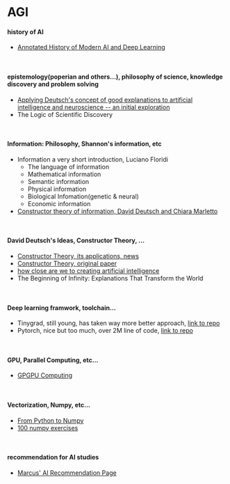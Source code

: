 # AGI

#### history of AI
- [Annotated History of Modern AI and Deep Learning](https://arxiv.org/abs/2212.11279)
<br/>

#### epistemology(poperian and others...), philosophy of science, knowledge discovery and problem solving
- [Applying Deutsch's concept of good explanations to artificial intelligence and neuroscience -- an initial exploration
](https://arxiv.org/abs/2012.09318)
- The Logic of Scientific Discovery
<br/>

#### Information: Philosophy, Shannon's information, etc
- Information a very short introduction, Luciano Floridi
  - The language of information
  - Mathematical information
  - Semantic information
  - Physical information
  - Biological Infomation(genetic & neural)
  - Economic information
- [Constructor theory of information, David Deutsch and Chiara Marletto](https://royalsocietypublishing.org/doi/pdf/10.1098/rspa.2014.0540)  
<br/>

#### David Deutsch's Ideas, Constructor Theory, ...
- [Constructor Theory, its applications, news](https://www.constructortheory.org/)
- [Constructor Theory, original paper](https://arxiv.org/abs/1210.7439)  
- [how close are we to creating artificial intelligence](https://aeon.co/essays/how-close-are-we-to-creating-artificial-intelligence)
- The Beginning of Infinity: Explanations That Transform the World
<br/>

#### Deep learning framwork, toolchain...
- Tinygrad, still young, has taken way more better approach, [link to repo](https://github.com/tinygrad/tinygrad)
- Pytorch, nice but too much, over 2M line of code, [link to repo](https://github.com/pytorch/pytorch)
<br/>

#### GPU, Parallel Computing, etc...
- [GPGPU Computing](https://arxiv.org/abs/1408.6923)
<br/>

#### Vectorization, Numpy, etc...
- [From Python to Numpy](https://www.labri.fr/perso/nrougier/from-python-to-numpy/)<br/>
- [100 numpy exercises](https://github.com/rougier/numpy-100)
<br/>

#### recommendation for AI studies  
- [Marcus' AI Recommendation Page](http://www.hutter1.net/ai/introref.htm)
<br/>
